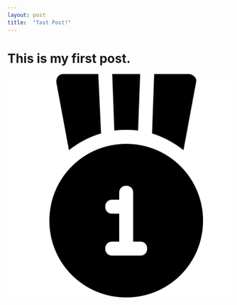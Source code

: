 ```yaml
---
layout: post
title:  "Tast Post!"
---
```


# This is my first post.

![first_place_icon](../images/2021-12-09-first/first_place_icon.png)